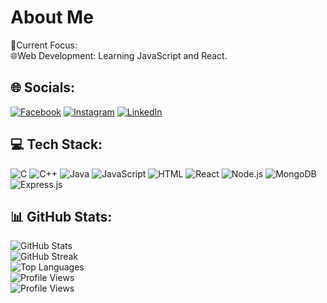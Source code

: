# About Me 

🎯Current Focus:  
🌐Web Development: Learning JavaScript and React.
  
## 🌐 Socials:  
[![Facebook](https://img.shields.io/badge/Facebook-1877F2?style=for-the-badge&logo=facebook&logoColor=white)](https://facebook.com/MadaraUchiha00001)
[![Instagram](https://img.shields.io/badge/Instagram-E4405F?style=for-the-badge&logo=instagram&logoColor=white)](https://instagram.com/madaraa_uchihaaa__/)
[![LinkedIn](https://img.shields.io/badge/LinkedIn-0A66C2?style=for-the-badge&logo=linkedin&logoColor=white)](https://linkedin.com/in/amaterasu0001/)  
 
## 💻 Tech Stack:
![C](https://img.shields.io/badge/C-A8B9CC?style=for-the-badge&logo=c&logoColor=white)
![C++](https://img.shields.io/badge/C++-00599C?style=for-the-badge&logo=cplusplus&logoColor=white)
![Java](https://img.shields.io/badge/Java-007396?style=for-the-badge&logo=java&logoColor=white)
![JavaScript](https://img.shields.io/badge/JavaScript-F7DF1E?style=for-the-badge&logo=javascript&logoColor=black)
![HTML](https://img.shields.io/badge/HTML5-E34F26?style=for-the-badge&logo=html5&logoColor=white)
![React](https://img.shields.io/badge/React-20232A?style=for-the-badge&logo=react&logoColor=61DAFB)
![Node.js](https://img.shields.io/badge/Node.js-43853D?style=for-the-badge&logo=node.js&logoColor=white)
![MongoDB](https://img.shields.io/badge/MongoDB-4EA94B?style=for-the-badge&logo=mongodb&logoColor=white)
![Express.js](https://img.shields.io/badge/Express.js-404D59?style=for-the-badge)  
## 📊 GitHub Stats:  
![GitHub Stats](https://github-readme-stats.vercel.app/api?username=amaterasu0001&show_icons=true&theme=dark)  
![GitHub Streak](https://streak-stats.demolab.com/?user=amaterasu0001&theme=dark)  
![Top Languages](https://github-readme-stats.vercel.app/api/top-langs/?username=amaterasu0001&layout=compact&theme=dark)  
![Profile Views](https://komarev.com/ghpvc/?username=amaterasu0001&color=brightgreen)  
![Profile Views](https://img.shields.io/badge/Profile_Views-1000-brightgreen)




 

